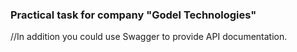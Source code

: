 ### Practical task for company "Godel Technologies"

//In addition you could use Swagger to provide API documentation.
        
        
  

